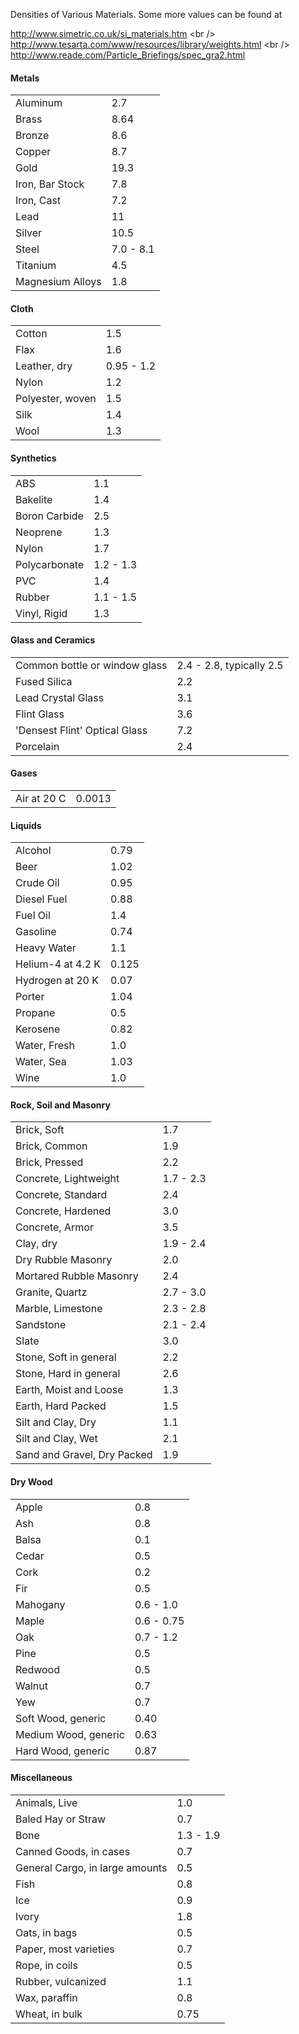 Densities of Various Materials. Some more values can be found at

<http://www.simetric.co.uk/si_materials.htm> &lt;br /&gt;
<http://www.tesarta.com/www/resources/library/weights.html> &lt;br /&gt;
<http://www.reade.com/Particle_Briefings/spec_gra2.html>

#### Metals

|                  |           |
|------------------|-----------|
| Aluminum         | 2.7       |
| Brass            | 8.64      |
| Bronze           | 8.6       |
| Copper           | 8.7       |
| Gold             | 19.3      |
| Iron, Bar Stock  | 7.8       |
| Iron, Cast       | 7.2       |
| Lead             | 11        |
| Silver           | 10.5      |
| Steel            | 7.0 - 8.1 |
| Titanium         | 4.5       |
| Magnesium Alloys | 1.8       |

#### Cloth

|                  |            |
|------------------|------------|
| Cotton           | 1.5        |
| Flax             | 1.6        |
| Leather, dry     | 0.95 - 1.2 |
| Nylon            | 1.2        |
| Polyester, woven | 1.5        |
| Silk             | 1.4        |
| Wool             | 1.3        |

#### Synthetics

|               |           |
|---------------|-----------|
| ABS           | 1.1       |
| Bakelite      | 1.4       |
| Boron Carbide | 2.5       |
| Neoprene      | 1.3       |
| Nylon         | 1.7       |
| Polycarbonate | 1.2 - 1.3 |
| PVC           | 1.4       |
| Rubber        | 1.1 - 1.5 |
| Vinyl, Rigid  | 1.3       |

#### Glass and Ceramics

|                               |                          |
|-------------------------------|--------------------------|
| Common bottle or window glass | 2.4 - 2.8, typically 2.5 |
| Fused Silica                  | 2.2                      |
| Lead Crystal Glass            | 3.1                      |
| Flint Glass                   | 3.6                      |
| 'Densest Flint' Optical Glass | 7.2                      |
| Porcelain                     | 2.4                      |

#### Gases

|             |        |
|-------------|--------|
| Air at 20 C | 0.0013 |

#### Liquids

|                   |       |
|-------------------|-------|
| Alcohol           | 0.79  |
| Beer              | 1.02  |
| Crude Oil         | 0.95  |
| Diesel Fuel       | 0.88  |
| Fuel Oil          | 1.4   |
| Gasoline          | 0.74  |
| Heavy Water       | 1.1   |
| Helium-4 at 4.2 K | 0.125 |
| Hydrogen at 20 K  | 0.07  |
| Porter            | 1.04  |
| Propane           | 0.5   |
| Kerosene          | 0.82  |
| Water, Fresh      | 1.0   |
| Water, Sea        | 1.03  |
| Wine              | 1.0   |

#### Rock, Soil and Masonry

|                             |           |
|-----------------------------|-----------|
| Brick, Soft                 | 1.7       |
| Brick, Common               | 1.9       |
| Brick, Pressed              | 2.2       |
| Concrete, Lightweight       | 1.7 - 2.3 |
| Concrete, Standard          | 2.4       |
| Concrete, Hardened          | 3.0       |
| Concrete, Armor             | 3.5       |
| Clay, dry                   | 1.9 - 2.4 |
| Dry Rubble Masonry          | 2.0       |
| Mortared Rubble Masonry     | 2.4       |
| Granite, Quartz             | 2.7 - 3.0 |
| Marble, Limestone           | 2.3 - 2.8 |
| Sandstone                   | 2.1 - 2.4 |
| Slate                       | 3.0       |
| Stone, Soft in general      | 2.2       |
| Stone, Hard in general      | 2.6       |
| Earth, Moist and Loose      | 1.3       |
| Earth, Hard Packed          | 1.5       |
| Silt and Clay, Dry          | 1.1       |
| Silt and Clay, Wet          | 2.1       |
| Sand and Gravel, Dry Packed | 1.9       |

#### Dry Wood

|                      |            |
|----------------------|------------|
| Apple                | 0.8        |
| Ash                  | 0.8        |
| Balsa                | 0.1        |
| Cedar                | 0.5        |
| Cork                 | 0.2        |
| Fir                  | 0.5        |
| Mahogany             | 0.6 - 1.0  |
| Maple                | 0.6 - 0.75 |
| Oak                  | 0.7 - 1.2  |
| Pine                 | 0.5        |
| Redwood              | 0.5        |
| Walnut               | 0.7        |
| Yew                  | 0.7        |
| Soft Wood, generic   | 0.40       |
| Medium Wood, generic | 0.63       |
| Hard Wood, generic   | 0.87       |

#### Miscellaneous

|                                 |           |
|---------------------------------|-----------|
| Animals, Live                   | 1.0       |
| Baled Hay or Straw              | 0.7       |
| Bone                            | 1.3 - 1.9 |
| Canned Goods, in cases          | 0.7       |
| General Cargo, in large amounts | 0.5       |
| Fish                            | 0.8       |
| Ice                             | 0.9       |
| Ivory                           | 1.8       |
| Oats, in bags                   | 0.5       |
| Paper, most varieties           | 0.7       |
| Rope, in coils                  | 0.5       |
| Rubber, vulcanized              | 1.1       |
| Wax, paraffin                   | 0.8       |
| Wheat, in bulk                  | 0.75      |
